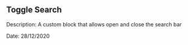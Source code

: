 ## Toggle Search

Description: A custom block that allows open and close the search bar

Date: 28/12/2020
